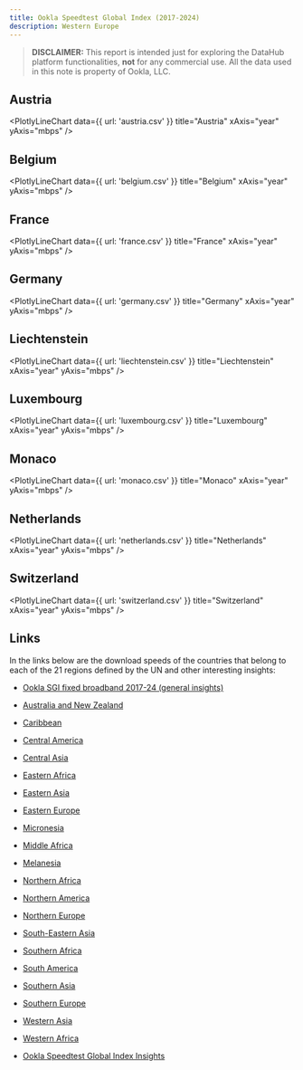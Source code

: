 ```yaml
---
title: Ookla Speedtest Global Index (2017-2024)
description: Western Europe
---
```


> **DISCLAIMER:** This report is intended just for exploring the DataHub platform functionalities, **not** for any commercial use. All the data used in this note is property of Ookla, LLC.

## Austria

<PlotlyLineChart
  data={{
    url: 'austria.csv'
  }}
  title="Austria"
  xAxis="year"
  yAxis="mbps"
/>

## Belgium

<PlotlyLineChart
  data={{
    url: 'belgium.csv'
  }}
  title="Belgium"
  xAxis="year"
  yAxis="mbps"
/>

## France

<PlotlyLineChart
  data={{
    url: 'france.csv'
  }}
  title="France"
  xAxis="year"
  yAxis="mbps"
/>

## Germany

<PlotlyLineChart
  data={{
    url: 'germany.csv'
  }}
  title="Germany"
  xAxis="year"
  yAxis="mbps"
/>

## Liechtenstein

<PlotlyLineChart
  data={{
    url: 'liechtenstein.csv'
  }}
  title="Liechtenstein"
  xAxis="year"
  yAxis="mbps"
/>

## Luxembourg

<PlotlyLineChart
  data={{
    url: 'luxembourg.csv'
  }}
  title="Luxembourg"
  xAxis="year"
  yAxis="mbps"
/>

## Monaco

<PlotlyLineChart
  data={{
    url: 'monaco.csv'
  }}
  title="Monaco"
  xAxis="year"
  yAxis="mbps"
/>

## Netherlands

<PlotlyLineChart
  data={{
    url: 'netherlands.csv'
  }}
  title="Netherlands"
  xAxis="year"
  yAxis="mbps"
/>

## Switzerland

<PlotlyLineChart
  data={{
    url: 'switzerland.csv'
  }}
  title="Switzerland"
  xAxis="year"
  yAxis="mbps"
/>

## Links

In the links below are the download speeds of the countries that belong to each of the 21 regions defined by the UN and other interesting insights:

- [Ookla SGI fixed broadband 2017-24 (general insights)](https://datahub.io/@cheredia19/ookla-speedtest-global-index-fixed-broadband-2017-2024)

- [Australia and New Zealand](https://datahub.io/@cheredia19/ookla-sgi-broadband-2017-24-aus-nz)

- [Caribbean](https://datahub.io/@cheredia19/ookla-sgi-broadband-2017-24-cb)

- [Central America](https://datahub.io/@cheredia19/ookla-sgi-broadband-2017-24-cent-am)

- [Central Asia](https://datahub.io/@cheredia19/ookla-sgi-broadband-2017-24-cent-as)

- [Eastern Africa](https://datahub.io/@cheredia19/ookla-sgi-broadband-2017-24-east-af)

- [Eastern Asia](https://datahub.io/@cheredia19/ookla-sgi-broadband-2017-24-east-as)

- [Eastern Europe](https://datahub.io/@cheredia19/ookla-sgi-broadband-2017-24-east-eu)

- [Micronesia](https://datahub.io/@cheredia19/ookla-sgi-broadband-2017-24-mcn)

- [Middle Africa](https://datahub.io/@cheredia19/ookla-sgi-broadband-2017-24-mid-af)

- [Melanesia](https://datahub.io/@cheredia19/ookla-sgi-broadband-2017-24-mln)

- [Northern Africa](https://datahub.io/@cheredia19/ookla-sgi-broadband-2017-24-nor-af)

- [Northern America](https://datahub.io/@cheredia19/ookla-sgi-broadband-2017-24-nor-am)

- [Northern Europe](https://datahub.io/@cheredia19/ookla-sgi-broadband-2017-24-nor-eu)

- [South-Eastern Asia](https://datahub.io/@cheredia19/ookla-sgi-broadband-2017-24-se-as)

- [Southern Africa](https://datahub.io/@cheredia19/ookla-sgi-broadband-2017-24-sou-af)

- [South America](https://datahub.io/@cheredia19/ookla-sgi-broadband-2017-24-sou-am)

- [Southern Asia](https://datahub.io/@cheredia19/ookla-sgi-broadband-2017-24-sou-as)

- [Southern Europe](https://datahub.io/@cheredia19/ookla-sgi-broadband-2017-24-sou-eu)

- [Western Asia](https://datahub.io/@cheredia19/ookla-sgi-broadband-2017-24-west-as)

- [Western Africa](https://datahub.io/@cheredia19/ookla-sgi-broadband-2017-24-west-af)

- [Ookla Speedtest Global Index Insights](https://datahub.io/@cheredia19/ookla-speedtest-global-index-insights)
